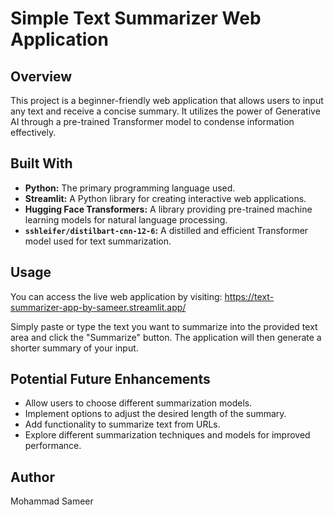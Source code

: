 # Simple Text Summarizer Web Application

## Overview

This project is a beginner-friendly web application that allows users to input any text and receive a concise summary. It utilizes the power of Generative AI through a pre-trained Transformer model to condense information effectively.

## Built With

* **Python:** The primary programming language used.
* **Streamlit:** A Python library for creating interactive web applications.
* **Hugging Face Transformers:** A library providing pre-trained machine learning models for natural language processing.
* **`sshleifer/distilbart-cnn-12-6`:** A distilled and efficient Transformer model used for text summarization.

## Usage

You can access the live web application by visiting: https://text-summarizer-app-by-sameer.streamlit.app/

Simply paste or type the text you want to summarize into the provided text area and click the "Summarize" button. The application will then generate a shorter summary of your input.

## Potential Future Enhancements

* Allow users to choose different summarization models.
* Implement options to adjust the desired length of the summary.
* Add functionality to summarize text from URLs.
* Explore different summarization techniques and models for improved performance.

## Author

Mohammad Sameer
